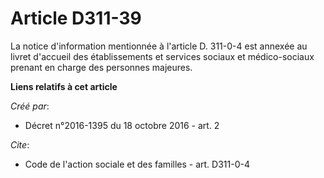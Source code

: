 # Article D311-39

La notice d'information mentionnée à l'article D. 311-0-4 est annexée au livret d'accueil des établissements et services
sociaux et médico-sociaux prenant en charge des personnes majeures.

**Liens relatifs à cet article**

_Créé par_:

  - Décret n°2016-1395 du 18 octobre 2016 - art. 2

_Cite_:

  - Code de l'action sociale et des familles - art. D311-0-4
